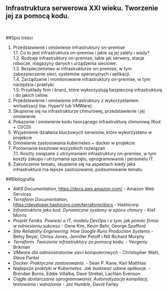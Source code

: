 ## Infrastruktura serwerowa XXI wieku. Tworzenie jej za pomocą kodu.
<br>

##Spis treści

1. Przedstawienie i omówienie infrastruktury on-premise<br>
  1.1. Co to jest infrastruktura on-premise i jakie są jej zalety i wady?<br>
  1.2. Rodzaje infrastruktury on-premise, takie jak serwery, stacje robocze, magazyny danych i urządzenia sieciowe.<br>
  1.3. Bezpieczeństwo w infrastrukturze on-premise, w tym zabezpieczenie sieci, systemów operacyjnych i aplikacji.<br>
  1.4. Zarządzanie i monitorowanie infrastruktury on-premise, w tym narzędzia i praktyki.<br>
  1.5. Przykłady firm i branż, które wykorzystują bezpieczną infrastrukturę i do jakich celów.<br>
2. Przedstawienie i omówienie infrastruktury z wykorzystaniem wirtualizacji (np. HyperV lub VMWare)
3. Skupienie się na infrastrukturze chmurowej, przedstawienie i jej omówienie
4. Pokazanie i omówienie kodu tworzącego infrastrukturę chmurową (Kod + CI/CD)
5. Wyjaśnienie działania kluczowych serwisów, które wykorzystano w projekcie
6. Omówienie zastosowania kubernetes + docker w projekcie
7. Porównanie kosztowe wszystkich rozwiązań<br>
  7.1. Koszty związane z utrzymaniem infrastruktury on-premise, w tym koszty zakupu i utrzymania sprzętu, oprogramowania i personelu IT.
8. Zakończenie tematu, skupienie się na aspektach kiedy jaka infrastruktura ma lepsze zastosowanie, podsumowanie tematu

##Bibliografia

* _AWS Documentation_, https://docs.aws.amazon.com/ - Amazon Web Services
* _Terraform Documentation_, https://developer.hashicorp.com/terraform/docs - Hashicorp
* _Infrastruktura jako kod. Dynamiczne systemy w epoce chmury_ - Kief Morris
* _Projekt Feniks. Powieść o IT, modelu DevOps i o tym, jak pomóc firmie w odniesieniu sukcesu_ - Gene Kim, Kevin Behr, George Spafford
* _Site Reliability Engineering: How Google Runs Production Systems_ - Betsy Beyer, Chrisa Jones, Jennifer Petoff i Nill Richard Murphy
* _Terraform. Tworzenie infrastruktury za pomocą kodu._ - Yevgeniy Brikman
* _VMware dla administratorów sieci komputerowych_ - Christopher Wahl, Steve Pantol
* _Docker. Praktyczne zastosowania._ - Sean P. Kane, Karl Matthias
* _Najlepsze praktyki w Kubernetes. Jak budować udane aplikacje._ - Brendan Burns, Eddie Villalba, Dave Strebel, Lachlan Evenson
* _Ciągłe dostarczanie oprogramowania. Automatyzacja kompilacji, testowania i wdrażania_ - Jez Humble, David Farley

